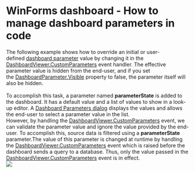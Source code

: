 # WinForms dashboard - How to manage dashboard parameters in code 


The following example shows how to override an initial or user-defined <a href="https://docs.devexpress.com/Dashboard/16135/creating-dashboards/creating-dashboards-in-the-winforms-designer/data-analysis/using-dashboard-parameters">dashboard parameter</a> value by changing it in the <a href="https://docs.devexpress.com/Dashboard/DevExpress.DashboardWin.DashboardViewer.CustomParameters">DashboardViewer.CustomParameters</a> event handler. The effective parameter value is hidden from the end-user, and if you set the <a href="https://docs.devexpress.com/Dashboard/DevExpress.DashboardCommon.DashboardParameter.Visible">DashboardParameter.Visible</a> property to false, the parameter itself will also be hidden.<br><br>To accomplish this task, a parameter named <strong>parameterState</strong> is added to the dashboard. It has a default value and a list of values to show in a look-up editor. A <a href="https://docs.devexpress.com/Dashboard/17632/building-the-designer-and-viewer-applications/winforms-viewer/manage-dashboard-parameters">Dashboard Parameters dialog</a> displays the values and allows the end-user to select a parameter value in the list.<br>However, by handling the <a href="https://docs.devexpress.com/Dashboard/DevExpress.DashboardWin.DashboardViewer.CustomParameters">DashboardViewer.CustomParameters</a> event, we can validate the parameter value and ignore the value provided by the end-user. To accomplish this, source data is filtered using a <strong>parameterState </strong>parameter.The value of this parameter is changed at runtime by handling the <a href="https://docs.devexpress.com/Dashboard/DevExpress.DashboardWin.DashboardViewer.CustomParameters">DashboardViewer.CustomParameters</a> event which is raised before the dashboard sends a query to a database. Thus, only the value passed in the <a href="https://docs.devexpress.com/Dashboard/DevExpress.DashboardWin.DashboardViewer.CustomParameters">DashboardViewer.CustomParameters</a> event is in effect.<br><img src="https://raw.githubusercontent.com/DevExpress-Examples/winforms-dashboard-how-to-manage-dashboard-parameters-in-code-t635871/18.1.3+/media/8133e08d-3d51-483d-920f-44f642b751cb.png">

<br/>


